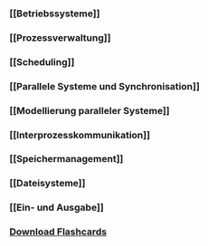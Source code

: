 ### [[Betriebssysteme]]
### [[Prozessverwaltung]]
### [[Scheduling]]

### [[Parallele Systeme und Synchronisation]]
### [[Modellierung paralleler Systeme]]
### [[Interprozesskommunikation]]
### [[Speichermanagement]]
### [[Dateisysteme]]
### [[Ein- und Ausgabe]]
### <a href ="./GBS.apkg" download>Download Flashcards</a>